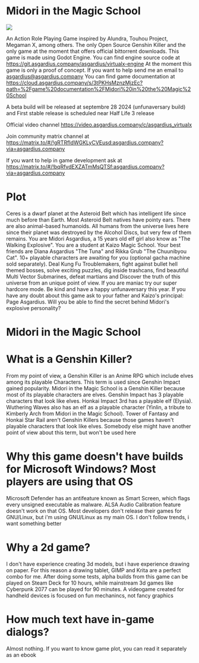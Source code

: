 # Midori in the Magic School

<img src=https://git.asgardius.company/asgardius/midori-school/raw/branch/main/icon.png>

An Action Role Playing Game inspired by Alundra, Touhou Project, Megaman X, among others. The only Open Source Genshin Killer and the only game at the moment that offers official bittorrent downloads. This game is made using Godot Engine. You can find engine source code at https://git.asgardius.company/asgardius/virtualx-engine
At the moment this game is only a proof of concept. If you want to help send me an email to asgardius@asgardius.company
You can find game documentation at https://cloud.asgardius.company/s/3tPKHsMznzMjzEc?path=%2Fgame%20documentation%2FMidori%20in%20the%20Magic%20School

A beta build will be released at septembre 28 2024 (unfunaversary build) and First stable release is scheduled near Half Life 3 release

Official video channel https://video.asgardius.company/c/asgardius_virtualx

Join community matrix channel at https://matrix.to/#/!gRTRfIdWGKLyCVEusd:asgardius.company?via=asgardius.company

If you want to help in game development ask at https://matrix.to/#/!bqRfvdEXZATmMsQTSf:asgardius.company?via=asgardius.company

# Plot

Ceres is a dwarf planet at the Asteroid Belt which has intelligent life since much before than Earth. Most Asteroid Belt natives have pointy ears. There are also animal-based humanoids. All humans from the universe lives here since their planet was destroyed by the Alcohol Discs, but very few of them remains. You are Midori Asgardius, a 15 years old elf girl also know as "The Walking Explosive". You are a student at Kaizo Magic School. Your best friends are Diana Asgardius "The Tuna" and Rikka Grub "The Chuunibyou Cat". 10+ playable characters are awaiting for you (optional gacha machine sold separately). Deal Kung Fu Troublemakers, fight against bullet hell themed bosses, solve exciting puzzles, dig inside trashcans, find beautiful Multi Vector Submarines, defeat martians and Discover the truth of this universe from an unique point of view. If you are maniac try our super hardcore mode. Be kind and have a happy unfunaversary this year. If you have any doubt about this game ask to your father and Kaizo's principal: Page Asgardius. Will you be able to find the secret behind Midori's explosive personality?

# Midori in the Magic School

# What is a Genshin Killer?

From my point of view, a Genshin Killer is an Anime RPG which include elves among its playable Characters. This term is used since Genshin Impact gained popularity. Midori in the Magic School is a Genshin Killer because most of its playable characters are elves. Genshin Impact has 3 playable characters that look like elves. Honkai Impact 3rd has a playable elf (Elysia). Wuthering Waves also has an elf as a playable character (Yinlin, a tribute to Kimberly Arch from Midori in the Magic School). Tower of Fantasy and Honkai Star Rail aren't Genshin Killers because those games haven't playable characters that look like elves. Somebody else might have another point of view about this term, but won't be used here

# Why this game doesn't have builds for Microsoft Windows? Most players are using that OS

Microsoft Defender has an antifeature known as Smart Screen, which flags every unsigned executable as malware. ALSA Audio Calibration feature doesn't work on that OS. Most developers don't release their games for GNU/Linux, but i'm using GNU/Linux as my main OS. I don't follow trends, i want something better

# Why a 2d game?

I don't have experience creating 3d models, but i have experience drawing on paper. For this reason a drawing tablet, GIMP and Krita are a perfect combo for me. After doing some tests, alpha builds from this game can be played on Steam Deck for 10 hours, while mainstream 3d games like Cyberpunk 2077 can be played for 90 minutes. A videogame created for handheld devices is focused on fun mechanincs, not fancy graphics

# How much text have in-game dialogs?

Almost nothing. If you want to know game plot, you can read it separately as an ebook
